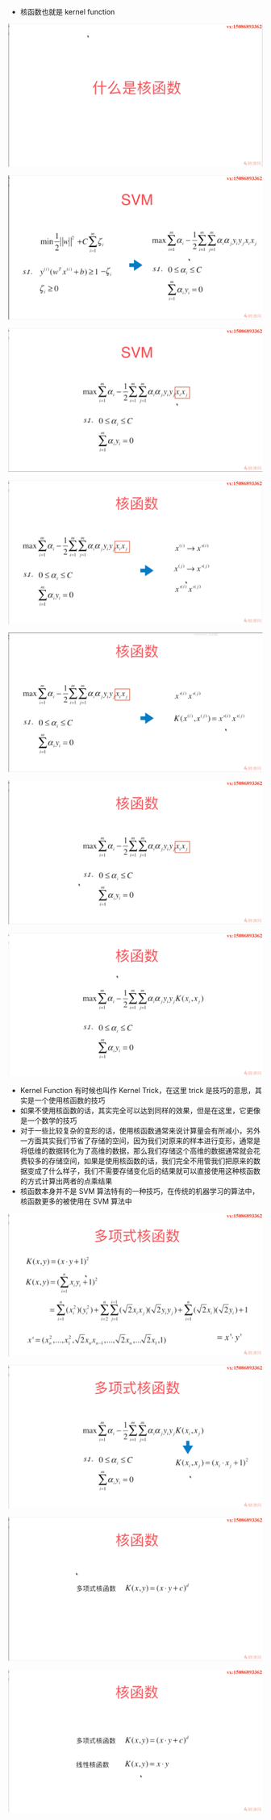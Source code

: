 - 核函数也就是 kernel function

![1571309149737](assets/1571309149737.png)

![1571309316632](assets/1571309316632.png)

![1571309378917](assets/1571309378917.png)

   ![1571578209082](assets/1571578209082.png)

![1571578358166](assets/1571578358166.png)

![1571578552256](assets/1571578552256.png)

![1571578592536](assets/1571578592536.png)

- Kernel Function 有时候也叫作 Kernel Trick，在这里 trick 是技巧的意思，其实是一个使用核函数的技巧
- 如果不使用核函数的话，其实完全可以达到同样的效果，但是在这里，它更像是一个数学的技巧
- 对于一些比较复杂的变形的话，使用核函数通常来说计算量会有所减小，另外一方面其实我们节省了存储的空间，因为我们对原来的样本进行变形，通常是将低维的数据转化为了高维的数据，那么我们存储这个高维的数据通常就会花费较多的存储空间，如果是使用核函数的话，我们完全不用管我们把原来的数据变成了什么样子，我们不需要存储变化后的结果就可以直接使用这种核函数的方式计算出两者的点乘结果
- 核函数本身并不是 SVM 算法特有的一种技巧，在传统的机器学习的算法中，核函数更多的被使用在 SVM 算法中

![1571580929372](assets/1571580929372.png)

![1571580958607](assets/1571580958607.png)

![1571581015700](assets/1571581015700.png)

![1571581141223](assets/1571581141223.png)

